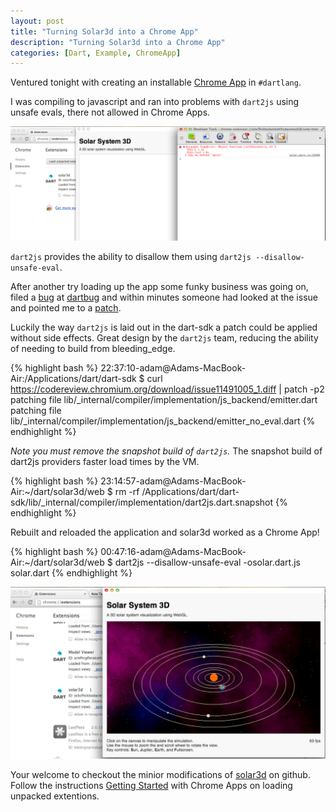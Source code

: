 ```yaml
---
layout: post
title: "Turning Solar3d into a Chrome App"
description: "Turning Solar3d into a Chrome App"
categories: [Dart, Example, ChromeApp]
---
```



Ventured tonight with creating an installable [Chrome App](https://developers.google.com/chrome/apps/docs/developers_guide) in `#dartlang`. 

I was compiling to javascript and ran into problems with `dart2js` using unsafe evals, there not allowed in Chrome Apps. 

[![unsafeevals](/images/2012-12-09-turning-solar3d-into-a-chrome-app.image.2.png)](/images/2012-12-09-turning-solar3d-into-a-chrome-app.image.2.png)

`dart2js` provides the ability to disallow them using `dart2js --disallow-unsafe-eval`. 

After another try loading up the app some funky business was going on, filed a [bug](http://goo.gl/alaAK) at [dartbug](http://dartbug.com) and within minutes someone had looked at the issue and pointed me to a [patch](http://goo.gl/d3t3e). 

Luckily the way `dart2js` is laid out in the dart-sdk a patch could be applied without side effects. Great design by the `dart2js` team, reducing the ability of needing to build from bleeding_edge. 

{% highlight bash %}
22:37:10-adam@Adams-MacBook-Air:/Applications/dart/dart-sdk
$ curl https://codereview.chromium.org/download/issue11491005_1.diff | patch -p2
patching file lib/_internal/compiler/implementation/js_backend/emitter.dart
patching file lib/_internal/compiler/implementation/js_backend/emitter_no_eval.dart
{% endhighlight %}

*Note you must remove the snapshot build of `dart2js`.* The snapshot build of dart2js providers faster load times by the VM.  

{% highlight bash %}
23:14:57-adam@Adams-MacBook-Air:~/dart/solar3d/web
$ rm -rf /Applications/dart/dart-sdk/lib/_internal/compiler/implementation/dart2js.dart.snapshot
{% endhighlight %}

Rebuilt and reloaded the application and solar3d worked as a Chrome App!

{% highlight bash %}
00:47:16-adam@Adams-MacBook-Air:~/dart/solar3d/web
$ dart2js --disallow-unsafe-eval -osolar.dart.js solar.dart
{% endhighlight %}

[![unsafeevals](/images/2012-12-09-turning-solar3d-into-a-chrome-app.image.1.png)](/images/2012-12-09-turning-solar3d-into-a-chrome-app.image.1.png)

Your welcome to checkout the minior modifications of [solar3d](https://github.com/financeCoding/solar3d) on github. Follow the instructions [Getting Started](http://developer.chrome.com/extensions/getstarted.html) with Chrome Apps on loading unpacked extentions. 
